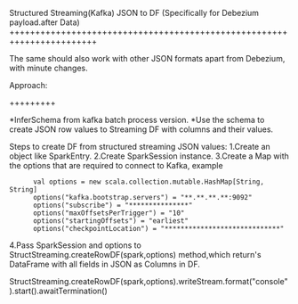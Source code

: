 Structured Streaming(Kafka) JSON to DF (Specifically for Debezium payload.after Data)
+++++++++++++++++++++++++++++++++++++++++++++++++++++++++++++++++++++++

The same should also work with other JSON formats apart from Debezium, with minute changes.

Approach:

+++++++++


*InferSchema from kafka batch process version.
*Use the schema to create JSON row values to Streaming DF with columns and their values.

Steps to create DF from structured streaming JSON values:
1.Create an object like SparkEntry.
2.Create SparkSession instance.
3.Create a Map with the options that are required to connect to Kafka, example

          val options = new scala.collection.mutable.HashMap[String, String]
          options("kafka.bootstrap.servers") = "**.**.**.**:9092"
          options("subscribe") = "***************"
          options("maxOffsetsPerTrigger") = "10"
          options("startingOffsets") = "earliest"
          options("checkpointLocation") = "*****************************"

4.Pass SparkSession and options to StructStreaming.createRowDF(spark,options) method,which 
  return's DataFrame with all fields in JSON as Columns in DF.
  
   StructStreaming.createRowDF(spark,options).writeStream.format("console").start().awaitTermination()
